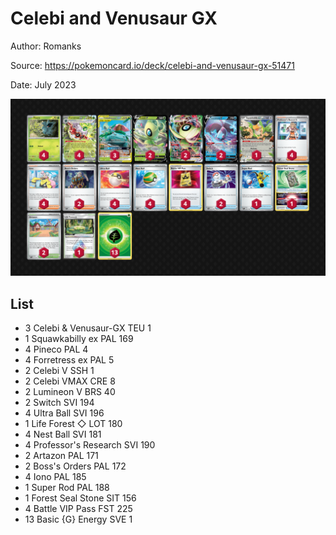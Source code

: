 # Celebi and Venusaur GX

Author: Romanks

Source: <https://pokemoncard.io/deck/celebi-and-venusaur-gx-51471>

Date: July 2023

![decklist](../../images/PAL/Celebi%20and%20Venusaur%20GX/1-%20Celebi%20and%20Venusaur%20GX.png)

## List

* 3 Celebi & Venusaur-GX TEU 1
* 1 Squawkabilly ex PAL 169
* 4 Pineco PAL 4
* 4 Forretress ex PAL 5
* 2 Celebi V SSH 1
* 2 Celebi VMAX CRE 8
* 2 Lumineon V BRS 40
* 2 Switch SVI 194
* 4 Ultra Ball SVI 196
* 1 Life Forest ◇ LOT 180
* 4 Nest Ball SVI 181
* 4 Professor's Research SVI 190
* 2 Artazon PAL 171
* 2 Boss's Orders PAL 172
* 4 Iono PAL 185
* 1 Super Rod PAL 188
* 1 Forest Seal Stone SIT 156
* 4 Battle VIP Pass FST 225
* 13 Basic {G} Energy SVE 1
